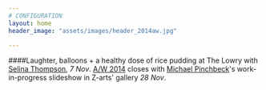 ```yaml
---
# CONFIGURATION
layout: home
header_image: "assets/images/header_2014aw.jpg"

---
```

####Laughter, balloons + a healthy dose of rice pudding at The Lowry with [Selina Thompson](/current/2014-autumnwinter/thompson), *7 Nov*. [A/W 2014](/current/2014-autumnwinter) closes with [Michael Pinchbeck](/current/2014-autumnwinter/pinchbeck)'s work-in-progress slideshow in Z-arts' gallery *28 Nov*.
